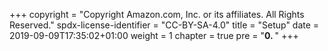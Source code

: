 +++
copyright = "Copyright Amazon.com, Inc. or its affiliates. All Rights Reserved."
spdx-license-identifier = "CC-BY-SA-4.0"
title = "Setup"
date = 2019-09-09T17:35:02+01:00
weight = 1
chapter = true
pre = "<b>0. </b>"
+++

